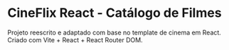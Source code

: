 # CineFlix React - Catálogo de Filmes

Projeto reescrito e adaptado com base no template de cinema em React. Criado com Vite + React + React Router DOM.
